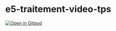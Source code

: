 # e5-traitement-video-tps

[![Open in Gitpod](https://gitpod.io/button/open-in-gitpod.svg)](https://gitpod.io/#https://github.com/aprimault/e5-traitement-video-tps)
